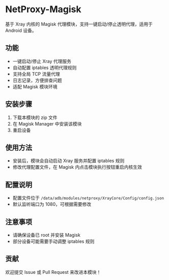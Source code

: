 # NetProxy-Magisk

基于 Xray 内核的 Magisk 代理模块，支持一键启动/停止透明代理，适用于 Android 设备。

## 功能

- 一键启动/停止 Xray 代理服务
- 自动配置 iptables 透明代理规则
- 支持全局 TCP 流量代理
- 日志记录，方便排查问题
- 适配 Magisk 模块环境

## 安装步骤

1. 下载本模块的 zip 文件
2. 在 Magisk Manager 中安装该模块
3. 重启设备

## 使用方法

- 安装后，模块会自动启动 Xray 服务并配置 iptables 规则
- 修改代理配置文件，在 Magisk 内点击模块执行按钮重启内核生效

## 配置说明

- 配置文件位于 `/data/adb/modules/netproxy/XrayCore/Config/config.json`
- 默认监听端口为 1080，可根据需要修改

## 注意事项

- 请确保设备已 root 并安装 Magisk
- 部分设备可能需要手动调整 iptables 规则

## 贡献

欢迎提交 Issue 或 Pull Request 来改进本模块！
